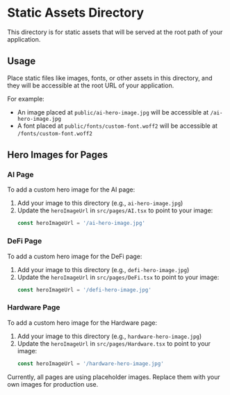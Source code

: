 # Static Assets Directory

This directory is for static assets that will be served at the root path of your application.

## Usage

Place static files like images, fonts, or other assets in this directory, and they will be accessible at the root URL of your application.

For example:
- An image placed at `public/ai-hero-image.jpg` will be accessible at `/ai-hero-image.jpg`
- A font placed at `public/fonts/custom-font.woff2` will be accessible at `/fonts/custom-font.woff2`

## Hero Images for Pages

### AI Page
To add a custom hero image for the AI page:
1. Add your image to this directory (e.g., `ai-hero-image.jpg`)
2. Update the `heroImageUrl` in `src/pages/AI.tsx` to point to your image:
   ```typescript
   const heroImageUrl = '/ai-hero-image.jpg'
   ```

### DeFi Page
To add a custom hero image for the DeFi page:
1. Add your image to this directory (e.g., `defi-hero-image.jpg`)
2. Update the `heroImageUrl` in `src/pages/DeFi.tsx` to point to your image:
   ```typescript
   const heroImageUrl = '/defi-hero-image.jpg'
   ```

### Hardware Page
To add a custom hero image for the Hardware page:
1. Add your image to this directory (e.g., `hardware-hero-image.jpg`)
2. Update the `heroImageUrl` in `src/pages/Hardware.tsx` to point to your image:
   ```typescript
   const heroImageUrl = '/hardware-hero-image.jpg'
   ```

Currently, all pages are using placeholder images. Replace them with your own images for production use.